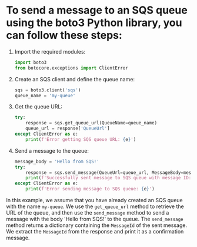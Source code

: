 # To send a message to an SQS queue using the boto3 Python library, you can follow these steps:

1. Import the required modules:
    ```python
    import boto3
    from botocore.exceptions import ClientError
    ```

2. Create an SQS client and define the queue name:
    ```python
    sqs = boto3.client('sqs')
    queue_name = 'my-queue'
    ```

3. Get the queue URL:
    ```python
    try:
        response = sqs.get_queue_url(QueueName=queue_name)
        queue_url = response['QueueUrl']
    except ClientError as e:
        print(f'Error getting SQS queue URL: {e}')
    ```

4. Send a message to the queue:
    ```python
    message_body = 'Hello from SQS!'
    try:
        response = sqs.send_message(QueueUrl=queue_url, MessageBody=message_body)
        print(f'Successfully sent message to SQS queue with message ID: {response["MessageId"]}')
    except ClientError as e:
        print(f'Error sending message to SQS queue: {e}')
    ```

In this example, we assume that you have already created an SQS queue with the name `my-queue`. We use the `get_queue_url` method to retrieve the URL of the queue, and then use the `send_message` method to send a message with the body 'Hello from SQS!' to the queue. The `send_message` method returns a dictionary containing the `MessageId` of the sent message. We extract the `MessageId` from the response and print it as a confirmation message.